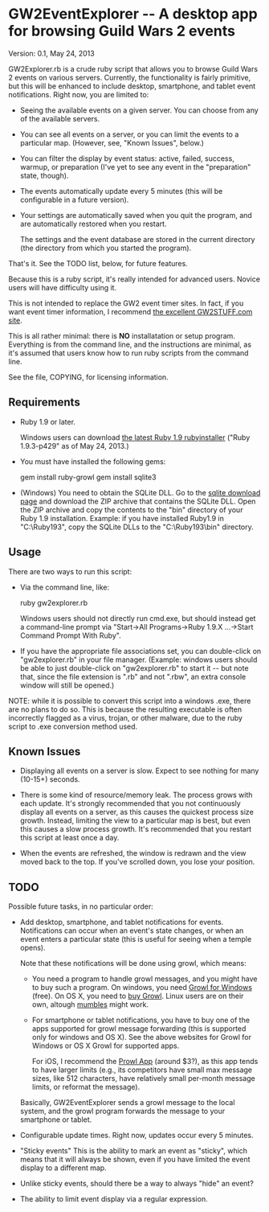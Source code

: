GW2EventExplorer -- A desktop app for browsing Guild Wars 2 events
==================================================================

Version: 0.1, May 24, 2013

GW2Explorer.rb is a crude ruby script that allows you to browse Guild
Wars 2 events on various servers.  Currently, the functionality is
fairly primitive, but this will be enhanced to include desktop,
smartphone, and tablet event notifications.  Right now, you are limited
to:

* Seeing the available events on a given server.  You can choose from
  any of the available servers.

* You can see all events on a server, or you can limit the events to a
  particular map.  (However, see, "Known Issues", below.)

* You can filter the display by event status: active, failed, success,
  warmup, or preparation (I've yet to see any event in the "preparation"
  state, though).

* The events automatically update every 5 minutes (this will be
  configurable in a future version).

* Your settings are automatically saved when you quit the program, and
  are automatically restored when you restart.

  The settings and the event database are stored in the current
  directory (the directory from which you started the program).

That's it.  See the TODO list, below, for future features.

Because this is a ruby script, it's really intended for advanced users.
Novice users will have difficulty using it.

This is not intended to replace the GW2 event timer sites.  In fact, if
you want event timer information, I recommend [the excellent
GW2STUFF.com site](http://www.gw2stuff.com).

This is all rather minimal: there is **NO** installatation or setup
program.  Everything is from the command line, and the instructions are
minimal, as it's assumed that users know how to run ruby scripts from
the command line.

See the file, COPYING, for licensing information.


Requirements
------------

* Ruby 1.9 or later.

  Windows users can download [the latest Ruby 1.9
  rubyinstaller](http://rubyinstaller.org/downloads/) ("Ruby 1.9.3-p429"
  as of May 24, 2013.)

* You must have installed the following gems:

    gem install ruby-growl
    gem install sqlite3

* (Windows) You need to obtain the SQLite DLL.  Go to the [sqlite
  download page](https://www.sqlite.org/download.html) and download the
  ZIP archive that contains the SQLite DLL.  Open the ZIP archive and
  copy the contents to the "bin" directory of your Ruby 1.9
  installation.  Example: if you have installed Ruby1.9 in "C:\Ruby193",
  copy the SQLite DLLs to the "C:\Ruby193\bin" directory.


Usage
-----

There are two ways to run this script:

* Via the command line, like:

    ruby gw2explorer.rb

  Windows users should not directly run cmd.exe, but should instead get
  a command-line prompt via "Start->All Programs->Ruby 1.9.X ...->Start
  Command Prompt With Ruby".

* If you have the appropriate file associations set, you can
  double-click on "gw2explorer.rb" in your file manager.  (Example:
  windows users should be able to just double-click on "gw2explorer.rb"
  to start it -- but note that, since the file extension is ".rb" and
  not ".rbw", an extra console window will still be opened.)

NOTE: while it is possible to convert this script into a windows .exe,
there are no plans to do so.  This is because the resulting executable
is often incorrectly flagged as a virus, trojan, or other malware, due
to the ruby script to .exe conversion method used.


Known Issues
------------

* Displaying all events on a server is slow.  Expect to see nothing for
  many (10-15+) seconds.

* There is some kind of resource/memory leak.  The process grows with
  each update.  It's strongly recommended that you not continuously
  display all events on a server, as this causes the quickest process
  size growth.  Instead, limiting the view to a particular map is best,
  but even this causes a slow process growth.  It's recommended that you
  restart this script at least once a day.

* When the events are refreshed, the window is redrawn and the view
  moved back to the top.  If you've scrolled down, you lose your
  position.


TODO
----

Possible future tasks, in no particular order:

* Add desktop, smartphone, and tablet notifications for events.
  Notifications can occur when an event's state changes, or when an
  event enters a particular state (this is useful for seeing when a
  temple opens).

  Note that these notifications will be done using growl, which means:

  * You need a program to handle growl messages, and you might have to
    buy such a program.  On windows, you need [Growl for
    Windows](http://www.growlforwindows.com) (free).  On OS X, you need
    to [buy Growl](http://growl.info/).  Linux users are on their own,
    altough [mumbles](http://sourceforge.net/projects/mumbles) might
    work.

  * For smartphone or tablet notifications, you have to buy one of the
    apps supported for growl message forwarding (this is supported only
    for windows and OS X).  See the above websites for Growl for Windows
    or OS X Growl for supported apps.

    For iOS, I recommend the [Prowl App](http://www.prowlapp.com)
    (around $3?), as this app tends to have larger limits (e.g., its
    competitors have small max message sizes, like 512 characters, have
    relatively small per-month message limits, or reformat the message).

  Basically, GW2EventExplorer sends a growl message to the local system,
  and the growl program forwards the message to your smartphone or
  tablet.

* Configurable update times.  Right now, updates occur every 5 minutes.

* "Sticky events"  This is the ability to mark an event as "sticky",
  which means that it will always be shown, even if you have limited the
  event display to a different map.

* Unlike sticky events, should there be a way to always "hide" an event?

* The ability to limit event display via a regular expression.
